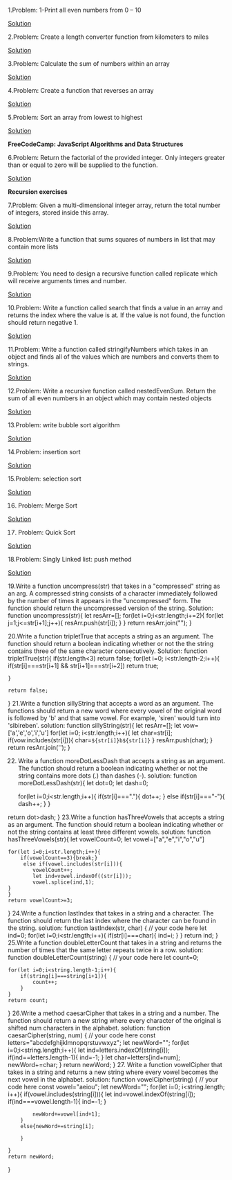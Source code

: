 1.Problem: 1-Print all even numbers from 0 – 10


[Solution](https://github.com/Slmti-BH/js_challenges/blob/main/misc/printEvenNumbers.js)


2.Problem: Create a length converter function from kilometers to miles

[Solution](https://github.com/Slmti-BH/js_challenges/blob/main/misc/lengthConverter.js)


3.Problem: Calculate the sum of numbers within an array

[Solution](https://github.com/Slmti-BH/js_challenges/blob/main/misc/sumNoInArr.js)

4.Problem: Create a function that reverses an array

[Solution](https://github.com/Slmti-BH/js_challenges/blob/main/misc/reverseArr.js)

5.Problem: Sort an array from lowest to highest

[Solution](https://github.com/Slmti-BH/js_challenges/blob/main/misc/sortArr.js)

**FreeCodeCamp: JavaScript Algorithms and Data Structures**

6.Problem: Return the factorial of the provided integer. Only integers greater than or equal to zero will be supplied to the function.

[Solution](https://github.com/Slmti-BH/js_challenges/blob/main/misc/factorializeNumber.js)

**Recursion exercises**

7.Problem: Given a multi-dimensional integer array, return the total number of integers, stored inside this array. 

[Solution](https://github.com/Slmti-BH/js_challenges/blob/main/misc/arrTotalNoIntegers.js)

8.Problem:Write a function that sums squares of numbers in list that may contain more lists

[Solution](https://github.com/Slmti-BH/js_challenges/blob/main/misc/sumSquaresArr.js)

9.Problem: You need to design a recursive function called replicate which will receive arguments times and number.

[Solution](https://github.com/Slmti-BH/js_challenges/blob/main/misc/recursiveReplication.js)

10.Problem: Write a function called search that finds a value in an array and returns the index where the value is at. If the value is not found, the function should return negative 1.

[Solution](https://github.com/Slmti-BH/js_challenges/blob/main/misc/returnIndexOfNo.js)

11.Problem: Write a function called stringifyNumbers which takes in an object and finds all of the values which are numbers and converts them to strings.

[Solution](https://github.com/Slmti-BH/js_challenges/blob/main/misc/stringifyNumbersRecursion.js)

12.Problem: Write a recursive function called nestedEvenSum. Return the sum of all even numbers in an object which may contain nested objects

[Solution](https://github.com/Slmti-BH/js_challenges/blob/main/misc/nestedEvenSum.js)

13.Problem: write bubble sort algorithm

[Solution](https://github.com/Slmti-BH/js_challenges/blob/main/misc/bubbleSort.js)

14.Problem: insertion sort

[Solution](https://github.com/Slmti-BH/js_challenges/blob/main/misc/insertionSort.js)

15.Problem: selection sort

[Solution](https://github.com/Slmti-BH/js_challenges/blob/main/misc/selectionSort.js)

16. Problem: Merge Sort

[Solution](https://github.com/Slmti-BH/js_challenges/blob/main/misc/mergeSort.js)

17. Problem: Quick Sort

[Solution](https://github.com/Slmti-BH/js_challenges/blob/main/misc/quickSort.js)

18.Problem: Singly Linked list: push method

[Solution](https://github.com/Slmti-BH/js_challenges/blob/main/misc/singlyLikedListPush.js)

19.Write a function uncompress(str) that takes in a "compressed" string as an arg. A compressed string consists of a character immediately followed by the number of times it appears in the "uncompressed" form. The function should return the uncompressed version of the string.
Solution:
function uncompress(str){
    let resArr=[];
    for(let i=0;i<str.length;i+=2){
        for(let j=1;j<=str[i+1];j++){
            resArr.push(str[i]);
        }
    }
    return resArr.join("");
}

20.Write a function tripletTrue that accepts a string as an argument. The function should return a boolean indicating whether or not the the string contains three of the same character consecutively.
Solution:
function tripletTrue(str){
    if(str.length<3) return false;
    for(let i=0; i<str.length-2;i++){
        if(str[i]===str[i+1] && str[i+1]===str[i+2]) return true;
        
    } 
    
    return false;
}
21.Write a function sillyString that accepts a word as an argument. The functions should return a new word where every vowel of the original word is followed by 'b' and that same vowel. For example, 'siren' would turn into 'sibireben'.
solution:
function sillyString(str){
    let resArr=[];
    let vow=['a','e','o','i','u']
    for(let i=0; i<str.length;i++){
        let char=str[i];
        if(vow.includes(str[i])){
           char=`${str[i]}b${str[i]}`
        }
        resArr.push(char);
    }
    return resArr.join('');
}

22. Write a function moreDotLessDash that accepts a string as an argument. The function should return a boolean indicating whether or not the string contains more dots (.) than dashes (-).
solution: function moreDotLessDash(str){
    let dot=0;
    let dash=0;
    
    for(let i=0;i<str.length;i++){
        if(str[i]==="."){
            dot++;
        }
        else if(str[i]==="-"){
            dash++;
        }
    }
    
   return dot>dash;
}
23.Write a function hasThreeVowels that accepts a string as an argument. The function should return a boolean indicating whether or not the string contains at least three different vowels.
solution: 
function hasThreeVowels(str){
    let vowelCount=0;
    let vowel=["a","e","i","o","u"]
    
    for(let i=0;i<str.length;i++){
        if(vowelCount==3){break;}
         else if(vowel.includes(str[i])){
            vowelCount++;
            let ind=vowel.indexOf((str[i]));
            vowel.splice(ind,1);
    }
    }
    return vowelCount>=3;
}
24.Write a function lastIndex that takes in a string and a character. The function should return the last index where the character can be found in the string.
solution: function lastIndex(str, char) {
    // your code here
    let ind=0;
    for(let i=0;i<str.length;i++){
        if(str[i]===char){
            ind=i;
        }
    }
    return ind;
}
25.Write a function doubleLetterCount that takes in a string and returns the number of times that the same letter repeats twice in a row.
solution: function doubleLetterCount(string) {
    // your code here
    let count=0;
    
    for(let i=0;i<string.length-1;i++){
        if(string[i]===string[i+1]){
            count++;
        }
    }
    return count;
}
26.Write a method caesarCipher that takes in a string and a number. The function should return a new string where every character of the original is shifted num characters in the alphabet.
solution: function caesarCipher(string, num) {
    // your code here
    const letters="abcdefghijklmnopqrstuvwxyz";
    let newWord="";
    for(let i=0;i<string.length;i++){
        let ind=letters.indexOf(string[i]);
        if(ind==letters.length-1){
            ind=-1;
        }
        let char=letters[ind+num];
        newWord+=char;
    }
    return newWord;
}
27. Write a function vowelCipher that takes in a string and returns a new string where every vowel becomes the next vowel in the alphabet.
solution: function vowelCipher(string) {
    // your code here
    const vowel="aeiou";
    let newWord="";
    for(let i=0; i<string.length; i++){
        if(vowel.includes(string[i])){
            let ind=vowel.indexOf(string[i]);
            if(ind===vowel.length-1){
                ind=-1;
            }
            
            newWord+=vowel[ind+1];
        }
        else{newWord+=string[i];
            
        }
        
    }
    return newWord;
}

